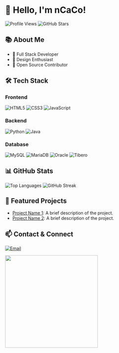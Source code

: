 # 👋 Hello, I'm nCaCo!

![Profile Views](https://komarev.com/ghpvc/?username=ncaco&color=blue)
![GitHub Stars](https://img.shields.io/github/stars/ncaco?style=social)

## 📚 About Me
- 🌟 Full Stack Developer
- 🎨 Design Enthusiast
- 🚀 Open Source Contributor

## 🛠️ Tech Stack
### Frontend
![HTML5](https://img.shields.io/badge/-HTML5-E34F26?style=flat-square&logo=html5&logoColor=white)
![CSS3](https://img.shields.io/badge/-CSS3-1572B6?style=flat-square&logo=css3)
![JavaScript](https://img.shields.io/badge/-JavaScript-F7DF1E?style=flat-square&logo=javascript&logoColor=black)

### Backend
![Python](https://img.shields.io/badge/-Python-3776AB?style=flat-square&logo=python&logoColor=white)
![Java](https://img.shields.io/badge/-Java-007396?style=flat-square&logo=java&logoColor=white)

### Database
![MySQL](https://img.shields.io/badge/-MySQL-4479A1?style=flat-square&logo=mysql&logoColor=white)
![MariaDB](https://img.shields.io/badge/-MariaDB-003545?style=flat-square&logo=mariadb&logoColor=white)
![Oracle](https://img.shields.io/badge/-Oracle-F80000?style=flat-square&logo=oracle&logoColor=white)
![Tibero](https://img.shields.io/badge/-Tibero-232F3E?style=flat-square)

## 📊 GitHub Stats
![Top Languages](https://github-readme-stats.vercel.app/api/top-langs/?username=ncaco&layout=compact&theme=tokyonight)
![GitHub Streak](https://streak-stats.demolab.com?user=ncaco&theme=highcontrast)

## 🌟 Featured Projects
- [Project Name 1](link): A brief description of the project.
- [Project Name 2](link): A brief description of the project.

## 📫 Contact & Connect
[![Email](https://img.shields.io/badge/-Email-D14836?style=flat&logo=gmail&logoColor=white)](mailto:ncaco97@gmail.com)

<img src="https://media4.giphy.com/media/v1.Y2lkPTc5MGI3NjExYnN3eWJ2bmw4b3Q2NWJicnZlcGd2cjdwemp4azJ4NjJ5czd1enhjdiZlcD12MV9pbnRlcm5hbF9naWZfYnlfaWQmY3Q9Zw/llarwdtFqG63IlqUR1/giphy.webp" width="300">
